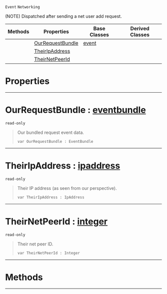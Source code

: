  `Event` `Networking`



(NOTE) Dispatched after sending a net user add request.

|Methods|Properties|Base Classes|Derived Classes|
|---|---|---|---|
| |[ OurRequestBundle](https://github.com/PlasmaEngine/PlasmaDocs/tree/master/docs/C%2B%2B/code_reference/class_reference/netpeersentuseraddrequest.markdown#ourrequestbundle-plasma-en)|[event](https://github.com/PlasmaEngine/PlasmaDocs/tree/master/docs/C%2B%2B/code_reference/class_reference/event.markdown)| |
| |[ TheirIpAddress](https://github.com/PlasmaEngine/PlasmaDocs/tree/master/docs/C%2B%2B/code_reference/class_reference/netpeersentuseraddrequest.markdown#theiripaddress-plasma-engi)| | |
| |[ TheirNetPeerId](https://github.com/PlasmaEngine/PlasmaDocs/tree/master/docs/C%2B%2B/code_reference/class_reference/netpeersentuseraddrequest.markdown#theirnetpeerid-plasma-engi)| | |


 #  Properties


---  
 #  OurRequestBundle : [eventbundle](https://github.com/PlasmaEngine/PlasmaDocs/tree/master/docs/C%2B%2B/code_reference/class_reference/eventbundle.markdown)

 `read-only`

> Our bundled request event data.
> ``` lang=cpp, name=Lightning
> var OurRequestBundle : EventBundle


---  
 #  TheirIpAddress : [ipaddress](https://github.com/PlasmaEngine/PlasmaDocs/tree/master/docs/C%2B%2B/code_reference/class_reference/ipaddress.markdown)

 `read-only`

> Their IP address (as seen from our perspective).
> ``` lang=cpp, name=Lightning
> var TheirIpAddress : IpAddress


---  
 #  TheirNetPeerId : [integer](https://github.com/PlasmaEngine/PlasmaDocs/tree/master/docs/C%2B%2B/code_reference/lightning_base_types/integer.markdown)

 `read-only`

> Their net peer ID.
> ``` lang=cpp, name=Lightning
> var TheirNetPeerId : Integer


---  
 #  Methods


---  
 

 